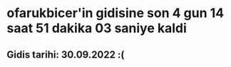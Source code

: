 # ofarukbicer'in gidisine son 4 gun 14 saat 51 dakika 03 saniye kaldi

## Gidis tarihi: 30.09.2022 :(